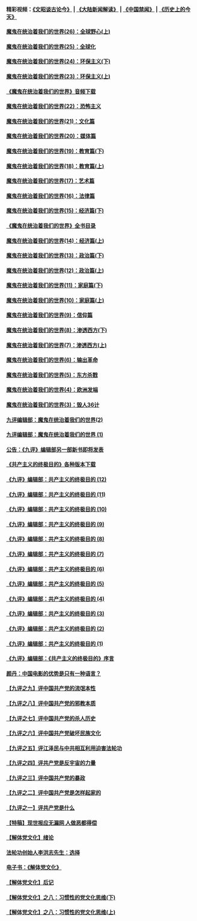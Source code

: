 #### 精彩视频：[《文昭谈古论今》](https://github.com/gfw-breaker/wenzhao/blob/master/README.md?t=12200331) | [《大陆新闻解读》](https://github.com/gfw-breaker/ntdtv-comedy/blob/master/README.md?t=12200331) | [《中国禁闻》](https://github.com/gfw-breaker/ntdtv-news/blob/master/README.md?t=12200331) | [《历史上的今天》](https://github.com/gfw-breaker/today-in-history/blob/master/README.md?t=12200331) 

#### [魔鬼在统治着我们的世界(26)：全球野心(上)](../pages/nsc422/n10900318.md?t=12200331) 

#### [魔鬼在统治着我们的世界(25)：全球化](../pages/nsc422/n10788205.md?t=12200331) 

#### [魔鬼在统治着我们的世界(24)：环保主义(下)](../pages/nsc422/n10695307.md?t=12200331) 

#### [魔鬼在统治着我们的世界(23)：环保主义(上)](../pages/nsc422/n10688613.md?t=12200331) 

#### [《魔鬼在统治着我们的世界》音频下载](../pages/nsc422/n10635553.md?t=12200331) 

#### [魔鬼在统治着我们的世界(22)：恐怖主义](../pages/nsc422/n10614727.md?t=12200331) 

#### [魔鬼在统治着我们的世界(21)：文化篇](../pages/nsc422/n10597706.md?t=12200331) 

#### [魔鬼在统治着我们的世界(20)：媒体篇](../pages/nsc422/n10586579.md?t=12200331) 

#### [魔鬼在统治着我们的世界(19)：教育篇(下)](../pages/nsc422/n10564808.md?t=12200331) 

#### [魔鬼在统治着我们的世界(18)：教育篇(上)](../pages/nsc422/n10526970.md?t=12200331) 

#### [魔鬼在统治着我们的世界(17)：艺术篇](../pages/nsc422/n10499093.md?t=12200331) 

#### [魔鬼在统治着我们的世界(16)：法律篇](../pages/nsc422/n10485969.md?t=12200331) 

#### [魔鬼在统治着我们的世界(15)：经济篇(下)](../pages/nsc422/n10469975.md?t=12200331) 

#### [《魔鬼在统治着我们的世界》全书目录](../pages/nsc422/n10464261.md?t=12200331) 

#### [魔鬼在统治着我们的世界(14)：经济篇(上)](../pages/nsc422/n10457370.md?t=12200331) 

#### [魔鬼在统治着我们的世界(13)：政治篇(下)](../pages/nsc422/n10448270.md?t=12200331) 

#### [魔鬼在统治着我们的世界(12)：政治篇(上)](../pages/nsc422/n10444576.md?t=12200331) 

#### [魔鬼在统治着我们的世界(11)：家庭篇(下)](../pages/nsc422/n10440961.md?t=12200331) 

#### [魔鬼在统治着我们的世界(10)：家庭篇(上)](../pages/nsc422/n10435448.md?t=12200331) 

#### [魔鬼在统治着我们的世界(9)：信仰篇](../pages/nsc422/n10432159.md?t=12200331) 

#### [魔鬼在统治着我们的世界(8)：渗透西方(下)](../pages/nsc422/n10429603.md?t=12200331) 

#### [魔鬼在统治着我们的世界(7)：渗透西方(上)](../pages/nsc422/n10426013.md?t=12200331) 

#### [魔鬼在统治着我们的世界(6)：输出革命](../pages/nsc422/n10421536.md?t=12200331) 

#### [魔鬼在统治着我们的世界(5)：东方杀戮](../pages/nsc422/n10417707.md?t=12200331) 

#### [魔鬼在统治着我们的世界(4)：欧洲发端](../pages/nsc422/n10414890.md?t=12200331) 

#### [魔鬼在统治着我们的世界(3)：毁人36计](../pages/nsc422/n10411583.md?t=12200331) 

#### [九评编辑部：魔鬼在统治着我们的世界(2)](../pages/nsc422/n10410036.md?t=12200331) 

#### [九评编辑部：魔鬼在统治着我们的世界 (1)](../pages/nsc422/n10406825.md?t=12200331) 

#### [公告：《九评》编辑部另一部新书即将发表](../pages/nsc422/n10405104.md?t=12200331) 

#### [《共产主义的终极目的》各种版本下载](../pages/nsc422/n10022138.md?t=12200331) 

#### [《九评》编辑部：共产主义的终极目的 (12)](../pages/nsc422/n9933272.md?t=12200331) 

#### [《九评》编辑部：共产主义的终极目的 (11)](../pages/nsc422/n9924973.md?t=12200331) 

#### [《九评》编辑部：共产主义的终极目的 (10)](../pages/nsc422/n9920883.md?t=12200331) 

#### [《九评》编辑部：共产主义的终极目的 (9)](../pages/nsc422/n9916363.md?t=12200331) 

#### [《九评》编辑部：共产主义的终极目的 (8)](../pages/nsc422/n9912488.md?t=12200331) 

#### [《九评》编辑部：共产主义的终极目的 (7)](../pages/nsc422/n9901176.md?t=12200331) 

#### [《九评》编辑部：共产主义的终极目的 (6)](../pages/nsc422/n9899359.md?t=12200331) 

#### [《九评》编辑部：共产主义的终极目的 (5)](../pages/nsc422/n9893174.md?t=12200331) 

#### [《九评》编辑部：共产主义的终极目的 (4)](../pages/nsc422/n9891246.md?t=12200331) 

#### [《九评》编辑部：共产主义的终极目的 (3)](../pages/nsc422/n9879879.md?t=12200331) 

#### [《九评》编辑部：共产主义的终极目的 (2)](../pages/nsc422/n9876205.md?t=12200331) 

#### [《九评》编辑部：共产主义的终极目的 (1)](../pages/nsc422/n9865857.md?t=12200331) 

#### [《九评》编辑部：《共产主义的终极目的》序言](../pages/nsc422/n9862666.md?t=12200331) 

#### [颜丹：中国电影的优势是只有一种语言？](../pages/nsc422/n9583062.md?t=12200331) 

#### [【九评之九】评中国共产党的流氓本性](../pages/nsc422/n737542.md?t=12200331) 

#### [【九评之八】评中国共产党的邪教本质](../pages/nsc422/n735942.md?t=12200331) 

#### [【九评之七】评中国共产党的杀人历史](../pages/nsc422/n733806.md?t=12200331) 

#### [【九评之六】评中国共产党破坏民族文化](../pages/nsc422/n731667.md?t=12200331) 

#### [【九评之五】评江泽民与中共相互利用迫害法轮功](../pages/nsc422/n730058.md?t=12200331) 

#### [【九评之四】评共产党是反宇宙的力量](../pages/nsc422/n727814.md?t=12200331) 

#### [【九评之三】评中国共产党的暴政](../pages/nsc422/n725597.md?t=12200331) 

#### [【九评之二】评中国共产党是怎样起家的](../pages/nsc422/n723946.md?t=12200331) 

#### [【九评之一】评共产党是什么](../pages/nsc422/n722529.md?t=12200331) 

#### [【特稿】现世报应无漏网 人做恶都得偿](../pages/nsc422/n4215167.md?t=12200331) 

#### [【解体党文化】绪论](../pages/nsc422/n1449356.md?t=12200331) 

#### [法轮功创始人李洪志先生：选择](../pages/nsc422/n3580738.md?t=12200331) 

#### [电子书：《解体党文化》](../pages/nsc422/n1573484.md?t=12200331) 

#### [【解体党文化】后记](../pages/nsc422/n1531999.md?t=12200331) 

#### [【解体党文化】之八：习惯性的党文化思维(下)](../pages/nsc422/n1526477.md?t=12200331) 

#### [【解体党文化】之八：习惯性的党文化思维(上)](../pages/nsc422/n1520631.md?t=12200331) 

